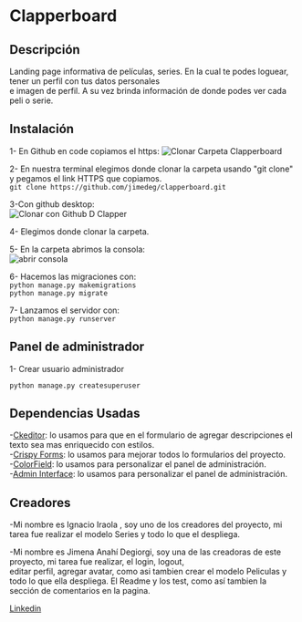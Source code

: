 # Clapperboard 

## Descripción
Landing page informativa de películas, series. En la cual te podes loguear, tener un perfil con tus datos personales  
e imagen de perfil. A su vez brinda información de donde podes ver cada peli o serie.  

## Instalación
1- En Github en code copiamos el https:
![Clonar Carpeta Clapperboard](https://user-images.githubusercontent.com/105326853/180692615-dd4fea83-9403-4625-8302-abb4850d5335.jpg)  
  
2- En nuestra terminal elegimos donde clonar la carpeta usando "git clone" y pegamos el link HTTPS que copiamos.  
  `git clone https://github.com/jimedeg/clapperboard.git`  
    
3-Con github desktop:  
![Clonar con Github D Clapper](https://user-images.githubusercontent.com/105326853/180693044-24850151-1335-413e-bb2a-9c48323ef9a9.jpg)  
  
4- Elegimos donde clonar la carpeta.  
   
5- En la carpeta abrimos la consola:  
![abrir consola](https://user-images.githubusercontent.com/105326853/180693418-4b4ae206-9f47-445a-83c3-2a94a5a1c9c8.jpg)  
  
6- Hacemos las migraciones con:  
  `python manage.py makemigrations`  
  `python manage.py migrate`  
     
7- Lanzamos el servidor con:  
  `python manage.py runserver`  

## Panel de administrador  
1- Crear usuario administrador  

 `python manage.py createsuperuser`  

## Dependencias Usadas  
-[Ckeditor](https://django-ckeditor.readthedocs.io/en/latest/#installation "Ckeditor"): lo usamos para que en el formulario de agregar descripciones el texto sea mas enriquecido con estilos.  
-[Crispy Forms](https://django-crispy-forms.readthedocs.io/en/latest/install.html "Crispy Forms"): lo usamos para mejorar todos lo formularios del proyecto.  
-[ColorField](https://pypi.org/project/django-colorfield/ "ColorField" ): lo usamos para personalizar el panel de administración.  
-[Admin Interface](https://pypi.org/project/django-admin-interface/ "Admin Interface" ): lo usamos para personalizar el panel de administración.

## Creadores  
-Mi nombre es Ignacio Iraola , soy uno de los creadores del proyecto, mi tarea fue realizar el modelo Series y todo lo que el despliega.  


-Mi nombre es Jimena Anahí Degiorgi, soy una de las creadoras de este proyecto, mi tarea fue realizar, el login, logout,  
editar perfil, agregar avatar, como asi tambien crear el modelo Peliculas y todo lo que ella despliega. El Readme y los test, como así tambien la sección de comentarios en la pagina.

 [Linkedin](https://www.linkedin.com/in/jimena-anahí-degiorgi/ "Linkedin" )
